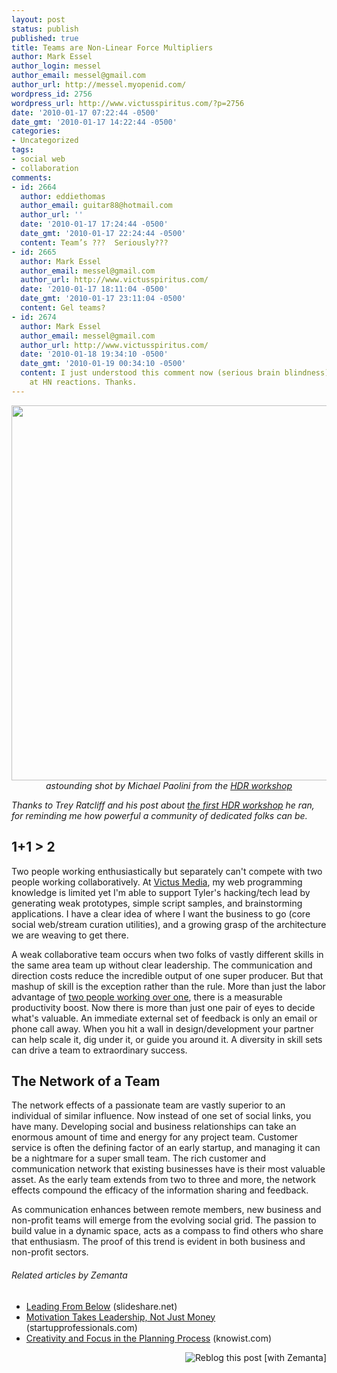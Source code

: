 ```yaml
---
layout: post
status: publish
published: true
title: Teams are Non-Linear Force Multipliers
author: Mark Essel
author_login: messel
author_email: messel@gmail.com
author_url: http://messel.myopenid.com/
wordpress_id: 2756
wordpress_url: http://www.victusspiritus.com/?p=2756
date: '2010-01-17 07:22:44 -0500'
date_gmt: '2010-01-17 14:22:44 -0500'
categories:
- Uncategorized
tags:
- social web
- collaboration
comments:
- id: 2664
  author: eddiethomas
  author_email: guitar88@hotmail.com
  author_url: ''
  date: '2010-01-17 17:24:44 -0500'
  date_gmt: '2010-01-17 22:24:44 -0500'
  content: Team’s ???  Seriously???
- id: 2665
  author: Mark Essel
  author_email: messel@gmail.com
  author_url: http://www.victusspiritus.com/
  date: '2010-01-17 18:11:04 -0500'
  date_gmt: '2010-01-17 23:11:04 -0500'
  content: Gel teams?
- id: 2674
  author: Mark Essel
  author_email: messel@gmail.com
  author_url: http://www.victusspiritus.com/
  date: '2010-01-18 19:34:10 -0500'
  date_gmt: '2010-01-19 00:34:10 -0500'
  content: I just understood this comment now (serious brain blindness) after looking
    at HN reactions. Thanks.
---
```

<p style="text-align: center;"><a href="http://www.flickr.com/photos/siliconprophet/4264539318/sizes/l/"><img class="aligncenter size-large wp-image-2757" title="OasisbyMichael Paolini" src="{{ site.url }}/assets/2010/01/OasisbyMichael-Paolini-1023x744.jpg" alt="" width="800" height="600" /></a> <em>astounding shot by Michael Paolini from the <a href="http://www.stuckincustoms.com/2010/01/15/templestorm-and-the-stunning-results-from-the-hdr-workshop/">HDR workshop</a></em></p>
<p style="text-align: left;"><em>Thanks to Trey Ratcliff and his post about <a href="http://www.stuckincustoms.com/2010/01/15/templestorm-and-the-stunning-results-from-the-hdr-workshop/">the first HDR workshop</a> he ran, for reminding me how powerful a community of dedicated folks can be.</em></p>
<h2>1+1 &gt; 2</h2>
<p>Two people working enthusiastically but separately can't compete with two people working collaboratively. At <a href="http://victusmedia.com">Victus Media</a>, my web programming knowledge is limited yet I'm able to support Tyler's hacking/tech lead by generating weak prototypes, simple script samples, and brainstorming applications. I have a clear idea of where I want the business to go (core social web/stream curation utilities), and a growing grasp of the architecture we are weaving to get there.</p>
<p>A weak collaborative team occurs when two folks of vastly different skills in the same area team up without clear leadership. The communication and direction costs reduce the incredible output of one super producer. But that mashup of skill is the exception rather than the rule. More than just the labor advantage of <a href="http://victusfate.github.io/victusspiritus/uncategorized/2009/06/10/2-1/">two people working over one</a>, there is a measurable productivity boost. Now there is more than just one pair of eyes to decide what's valuable. An immediate external set of feedback is only an email or phone call away. When you hit a wall in design/development your partner can help scale it, dig under it, or guide you around it. A diversity in skill sets can drive a team to extraordinary success.</p>
<h2>The Network of a Team</h2>
<p>The network effects of a passionate team are vastly superior to an individual of similar influence. Now instead of one set of social links, you have many. Developing social and business relationships can take an enormous amount of time and energy for any project team. Customer service is often the defining factor of an early startup, and managing it can be a nightmare for a super small team. The rich customer and communication network that existing businesses have is their most valuable asset. As the early team extends from two to three and more, the network effects compound the efficacy of the information sharing and feedback.</p>
<p>As communication enhances between remote members, new business and non-profit teams will emerge from the evolving social grid. The passion to build value in a dynamic space, acts as a compass to find others who share that enthusiasm. The proof of this trend is evident in both business and non-profit sectors.</p>
<h6 class="zemanta-related-title" style="font-size: 1em;">Related articles by Zemanta</h6>
<ul class="zemanta-article-ul">
<li class="zemanta-article-ul-li"><a href="http://www.slideshare.net/deanpbriggs/leading-from-below-2751573">Leading From Below</a> (slideshare.net)</li>
<li class="zemanta-article-ul-li"><a href="http://blog.startupprofessionals.com/2010/01/motivation-takes-leadership-not-just.html">Motivation Takes Leadership, Not Just Money</a> (startupprofessionals.com)</li>
<li class="zemanta-article-ul-li"><a href="http://www.knowist.com/knowist/2009/11/creativity-and-focus-in-the-planning-process.html">Creativity and Focus in the Planning Process</a> (knowist.com)</li>
</ul>
<div class="zemanta-pixie" style="margin-top: 10px; height: 15px;"><a class="zemanta-pixie-a" title="Reblog this post [with Zemanta]" href="http://reblog.zemanta.com/zemified/bbb203cd-a107-4246-8a87-373d92a4c952/"><img class="zemanta-pixie-img" style="border: none; float: right;" src="http://img.zemanta.com/reblog_e.png?x-id=bbb203cd-a107-4246-8a87-373d92a4c952" alt="Reblog this post [with Zemanta]" /></a><span class="zem-script more-related pretty-attribution"><script src="http://static.zemanta.com/readside/loader.js" type="text/javascript"></script></span></div>
